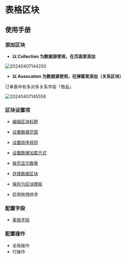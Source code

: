 # 表格区块

## 使用手册

### 添加区块

- **以 Collection 为数据源使用，在页面里添加**

![20240407144250](https://nocobase-docs.oss-cn-beijing.aliyuncs.com/20240407144250.png)

- **以 Assocation 为数据源使用，在弹窗里添加（关系区块）**

订单表中有多对多关系字段「商品」

![20240407145558](https://nocobase-docs.oss-cn-beijing.aliyuncs.com/20240407145558.png)
### 区块设置项

- [编辑区块标题](/handbook/ui/blocks/block-settings/block-title)
- [设置数据范围](/handbook/ui/blocks/block-settings/data-scope)
- [设置排序规则](/handbook/ui/blocks/block-settings/sorting-rule)
- [设置数据加载方式](/handbook/ui/blocks/block-settings/loading-mode)
- [每页显示数量](/handbook/ui/blocks/block-settings/per-page)
- [连接数据区块](/handbook/ui/blocks/block-settings/connect-block)
- [保存为区块模板](/handbook/ui/blocks/block-settings/block-template)

- 启用拖拽排序



### 配置字段
- [表格字段](/handbook/ui/fields/field-settings/table-column)

### 配置操作

- 全局操作
- 行操作

